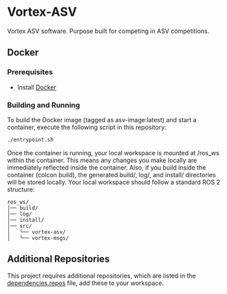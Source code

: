 # Vortex-ASV
Vortex ASV software. Purpose built for competing in ASV competitions.

## Docker
### Prerequisites
- Install [Docker](https://www.docker.com/get-started)
### Building and Running
To build the Docker image (tagged as asv-image:latest) and start a container, execute the following script in this repository:
```bash
./entrypoint.sh
```
Once the container is running, your local workspace is mounted at /ros_ws within the container. This means any changes you make locally are immediately reflected inside the container. Also, if you build inside the container (colcon build), the generated build/, log/, and install/ directories will be stored locally. Your local workspace should follow a standard ROS 2 structure:
```
ros_ws/
│── build/
│── log/
│── install/
│── src/
│   └── vortex-asv/
│   └── vortex-msgs/
```

## Additional Repositories
This project requires additional repositories, which are listed in the [dependencies.repos](dependencies.repos) file, add these to your workspace.
